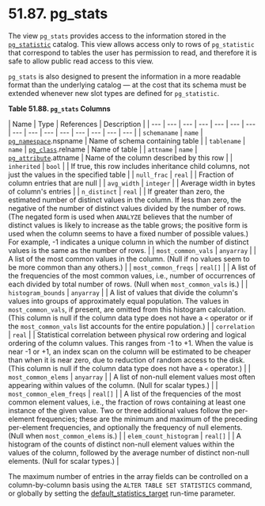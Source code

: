 # 51.87. pg\_stats

The view `pg_stats` provides access to the information stored in the [`pg_statistic`](https://www.postgresql.org/docs/10/static/catalog-pg-statistic.html) catalog. This view allows access only to rows of `pg_statistic` that correspond to tables the user has permission to read, and therefore it is safe to allow public read access to this view.

`pg_stats` is also designed to present the information in a more readable format than the underlying catalog — at the cost that its schema must be extended whenever new slot types are defined for `pg_statistic`.

**Table 51.88. `pg_stats` Columns**

| Name | Type | References | Description |
| --- | --- | --- | --- | --- | --- | --- | --- | --- | --- | --- | --- | --- | --- | --- |
| `schemaname` | `name` | [`pg_namespace`](https://www.postgresql.org/docs/10/static/catalog-pg-namespace.html).nspname | Name of schema containing table |
| `tablename` | `name` | [`pg_class`](https://www.postgresql.org/docs/10/static/catalog-pg-class.html).relname | Name of table |
| `attname` | `name` | [`pg_attribute`](https://www.postgresql.org/docs/10/static/catalog-pg-attribute.html).attname | Name of the column described by this row |
| `inherited` | `bool` |   | If true, this row includes inheritance child columns, not just the values in the specified table |
| `null_frac` | `real` |   | Fraction of column entries that are null |
| `avg_width` | `integer` |   | Average width in bytes of column's entries |
| `n_distinct` | `real` |   | If greater than zero, the estimated number of distinct values in the column. If less than zero, the negative of the number of distinct values divided by the number of rows. \(The negated form is used when `ANALYZE` believes that the number of distinct values is likely to increase as the table grows; the positive form is used when the column seems to have a fixed number of possible values.\) For example, -1 indicates a unique column in which the number of distinct values is the same as the number of rows. |
| `most_common_vals` | `anyarray` |   | A list of the most common values in the column. \(Null if no values seem to be more common than any others.\) |
| `most_common_freqs` | `real[]` |   | A list of the frequencies of the most common values, i.e., number of occurrences of each divided by total number of rows. \(Null when `most_common_vals` is.\) |
| `histogram_bounds` | `anyarray` |   | A list of values that divide the column's values into groups of approximately equal population. The values in `most_common_vals`, if present, are omitted from this histogram calculation. \(This column is null if the column data type does not have a `<` operator or if the `most_common_vals` list accounts for the entire population.\) |
| `correlation` | `real` |   | Statistical correlation between physical row ordering and logical ordering of the column values. This ranges from -1 to +1. When the value is near -1 or +1, an index scan on the column will be estimated to be cheaper than when it is near zero, due to reduction of random access to the disk. \(This column is null if the column data type does not have a `<` operator.\) |
| `most_common_elems` | `anyarray` |   | A list of non-null element values most often appearing within values of the column. \(Null for scalar types.\) |
| `most_common_elem_freqs` | `real[]` |   | A list of the frequencies of the most common element values, i.e., the fraction of rows containing at least one instance of the given value. Two or three additional values follow the per-element frequencies; these are the minimum and maximum of the preceding per-element frequencies, and optionally the frequency of null elements. \(Null when `most_common_elems` is.\) |
| `elem_count_histogram` | `real[]` |   | A histogram of the counts of distinct non-null element values within the values of the column, followed by the average number of distinct non-null elements. \(Null for scalar types.\) |

The maximum number of entries in the array fields can be controlled on a column-by-column basis using the `ALTER TABLE SET STATISTICS` command, or globally by setting the [default\_statistics\_target](https://www.postgresql.org/docs/10/static/runtime-config-query.html#GUC-DEFAULT-STATISTICS-TARGET) run-time parameter.

